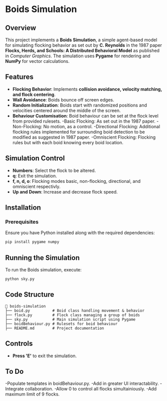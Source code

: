 # Boids Simulation

## Overview
This project implements a **Boids Simulation**, a simple agent-based model for simulating flocking behavior as set out by **C. Reynolds** in the 1987 paper **Flocks, Herds, and Schools: A Distributed Behavioral Model** as published in _Computer Graphics_. The simulation uses **Pygame** for rendering and **NumPy** for vector calculations.

## Features
- **Flocking Behavior**: Implements **collision avoidance, velocity matching, and flock centering**.
- **Wall Avoidance**: Boids bounce off screen edges.
- **Random Initialization**: Boids start with randomized positions and velocities centered around the middle of the screen.
- **Behaviour Customisation**: Boid behaviour can be set at the flock level from provided rulesets.
    -Basic Flocking: As set out in the 1987 paper.
    -Non-Flocking: No motion, as a control.
    -Directional Flocking: Additional flocking rules implemented for surrounding boid detection to be modified as suggested in 1987 paper.
    -Omniscient Flocking: Flocking rules but with each boid knowing every boid location.

## Simulation Control
- **Numbers**: Select the flock to be altered.
- **q**: Exit the simulation.
- **f, n, d, o**: Flocking modes basic, non-flocking, directional, and omniscient respectivly.
- **Up and Down**: Increase and decrease flock speed.

## Installation
### Prerequisites
Ensure you have Python installed along with the required dependencies:
```sh
pip install pygame numpy
```

## Running the Simulation
To run the Boids simulation, execute:
```sh
python sky.py
```

## Code Structure
```
📂 boids-simulation
├── boid.py          # Boid class handling movement & behavior
├── flock.py         # Flock class managing a group of boids
├── sky.py           # Main simulation script using Pygame
├── boidBehaviour.py # Rulesets for boid behaviour
├── README.md        # Project documentation
```

## Controls
- **Press 'E'** to exit the simulation.

## To Do
-Populate templates in boidBehaviour.py.
-Add in greater UI interactability.
-Integrate collaboration.
-Allow 0 to control all flocks simultainiously.
-Add maximum limit of 9 flocks.